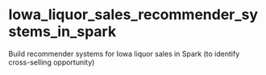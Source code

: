 # Iowa_liquor_sales_recommender_systems_in_spark
Build recommender systems for Iowa liquor sales in Spark (to identify cross-selling opportunity)

